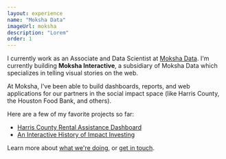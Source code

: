 ```yaml
---
layout: experience
name: "Moksha Data"
imageUrl: moksha
description: "Lorem"
order: 1
---
```


I currently work as an Associate and Data Scientist at [Moksha Data](https://www.mokshadata.com/). I'm currently building **Moksha Interactive**, a subsidiary of Moksha Data which specializes in telling visual stories on the web. 

At Moksha, I've been able to build dashboards, reports, and web applications for our partners in the social impact space (like Harris County, the Houston Food Bank, and others).

Here are a few of my favorite projects so far:

* [Harris County Rental Assistance Dashboard](https://mokshadata.gitlab.io/harris-county-svi/)
* [An Interactive History of Impact Investing](https://mokshadata.gitlab.io/collaborative-fund/impact-investing-interactive/)

Learn more about [what we're doing](https://www.mokshadata.com/), or [get in touch](mailto:connor@mokshadata.com?subject=Project%20Inquiry).